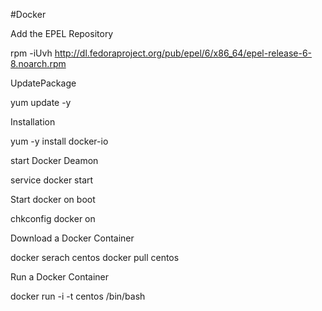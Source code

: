 #Docker

Add the EPEL Repository

rpm -iUvh http://dl.fedoraproject.org/pub/epel/6/x86_64/epel-release-6-8.noarch.rpm

UpdatePackage

yum update -y

Installation

yum -y install docker-io

start Docker Deamon

service docker start

Start docker on boot

chkconfig docker on

Download a Docker Container

docker serach centos
docker pull centos

Run a Docker Container

docker run -i -t centos /bin/bash


